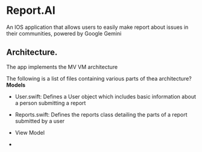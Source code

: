 # Report.AI
An IOS application that allows users to easily make report about issues in their communities, powered by Google Gemini

## Architecture.


The app implements the MV  VM architecture

The following is a list of files containing various parts of thea architecture?
**Models**
- User.swift: Defines a User object which includes basic information about a person submitting a report
- Reports.swift: Defines the reports class detailing the parts of a report submitted by a user

- View Model

- 
